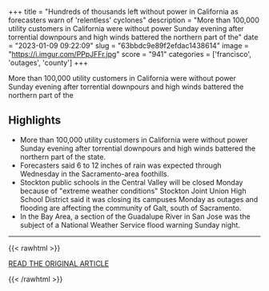 +++
title = "Hundreds of thousands left without power in California as forecasters warn of 'relentless' cyclones"
description = "More than 100,000 utility customers in California were without power Sunday evening after torrential downpours and high winds battered the northern part of the"
date = "2023-01-09 09:22:09"
slug = "63bbdc9e89f2efdac1438614"
image = "https://i.imgur.com/PPpJFFr.jpg"
score = "941"
categories = ['francisco', 'outages', 'county']
+++

More than 100,000 utility customers in California were without power Sunday evening after torrential downpours and high winds battered the northern part of the

## Highlights

- More than 100,000 utility customers in California were without power Sunday evening after torrential downpours and high winds battered the northern part of the state.
- Forecasters said 6 to 12 inches of rain was expected through Wednesday in the Sacramento-area foothills.
- Stockton public schools in the Central Valley will be closed Monday because of "extreme weather conditions" Stockton Joint Union High School District said it was closing its campuses Monday as outages and flooding are affecting the community of Galt, south of Sacramento.
- In the Bay Area, a section of the Guadalupe River in San Jose was the subject of a National Weather Service flood warning Sunday night.

---

{{< rawhtml >}}
  <p class="article-category">
    <a target="_blank" href="https://www.nbcnews.com/news/weather/weather-california-cyclones-flash-floods-power-cuts-storms-rcna64778">READ THE ORIGINAL ARTICLE</a>
  </p>
{{< /rawhtml >}}
